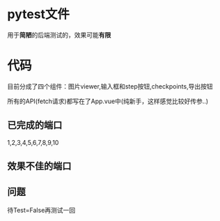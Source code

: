 # pytest文件
用于**简陋**的后端测试的，效果可能**有限**  

# 代码
目前分成了四个组件：图片viewer,输入框和step按钮,checkpoints,导出按钮  

所有的API(fetch请求)都写在了App.vue中(纯新手，这样感觉比较好传参..)  

## 已完成的端口
1,2,3,4,5,6,7,8,9,10

## 效果不佳的端口


## 问题
待Test=False再测试一回